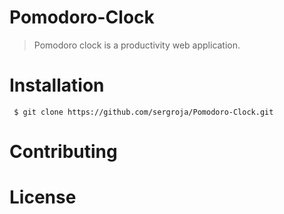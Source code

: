 # Pomodoro-Clock

> Pomodoro clock is a productivity web application.

# Installation
```
 $ git clone https://github.com/sergroja/Pomodoro-Clock.git
```

# Contributing

# License
